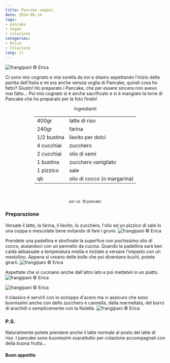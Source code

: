 ```yaml
---
title: Pancake vegani
date: 2014-06-14
tags:
- pancake
- vegan
- colazione
categories:
- Dolce
- Colazione
lang: it
---
```

![](header.jpg "frangipani © Erica")

Ci sono mio cognato e mia sorella da noi e stiamo aspettando l'inizio della partita dell'Italia e mi era anche venuta voglia di Pancake, quindi cosa ho fatto? Giusto! Ho preparato i Pancake, che per essere sincera non avevo mai fatto... Poi mio cognato si è anche sacrificato e si è mangiato la torre di Pancake che ho preparato per la foto finale!


<div id="wrapper" style="text-align: center">
  <div id="yourdiv" style="display: inline-block;">
    <div class="ingredients">
      <div class="ingredients-title">Ingredienti</div>
      <table>
        <tbody>
          <tr>
            <td>400gr</td>
            <td>latte di riso</td>
          </tr>
          <tr>
            <td>240gr</td>
            <td>farina</td>
          </tr>
          <tr>
            <td>1/2 bustina</td>
            <td>lievito per dolci</td>
          </tr>
          <tr>
            <td>4 cucchiai</td>
            <td>zucchero</td>
          </tr>
          <tr>
            <td>2 cucchiai</td>
            <td>olio di semi</td>
          </tr>
          <tr>
            <td>1 bustina</td>
            <td>zucchero vanigliato</td>
          </tr>
          <tr>
            <td>1 pizzico</td>
            <td>sale</td>
          </tr>
          <tr>
            <td>qb</td>
            <td>olio di cocco (o margarina)</td>   
          </tr>
        </tbody>
      </table>
      <br></br>
      <i class="pull-right" style="font-size: 80%;">per ca. 18 pancake</i>
    </div>
  </div>
</div>


<h3>
  <font color="grey">
    <i class="fa-solid fa-gears"></i>
  </font> Preparazione
</h3>

Versate il latte, la farina, il lievito, lo zucchero, l'olio ed un pizzico di sale in una coppa e mescolate bene evitando di fare i grumi.
![](impasto.jpg "frangipani © Erica")

Prendete una padellina e strofinate la superfice con pochissimo olio di cocco, aiutandovi con un pennello da cucina. Quando la padellina sarà ben calda abbassate a temperatura media e iniziate a versare l'impasto con un mestolino. Appena si creano delle bolle che poi diventano buchi, potete girarli.
![](girare.jpg "frangipani © Erica")
 
Aspettate che si cucinano anche dall'altro lato e poi metteteli in un piatto.
![](girati.jpg "frangipani © Erica")

![](pronti.jpg "frangipani © Erica")

Il classico è servirli con lo sciroppo d'acero ma vi assicuro che sono buonissimi anche con dello zucchero e cannella, della marmellata, del burro di arachidi o semplicemente con la Nutella.
![](risultato.jpg "frangipani © Erica")


<h3>
  <font color="#FFCC00">
    <i class="fa-regular fa-lightbulb"></i>
  </font> P.S.
</h3>

Naturalmente potete prendere anche il latte normale al posto del latte di riso. I pancake sono buonissimi soprattutto per colazione accompagnati con della buona frutta...

<h4>Buon appetito
  <font color="red">
    <i class="fa-regular fa-face-smile"></i>
  </font>
</h4>